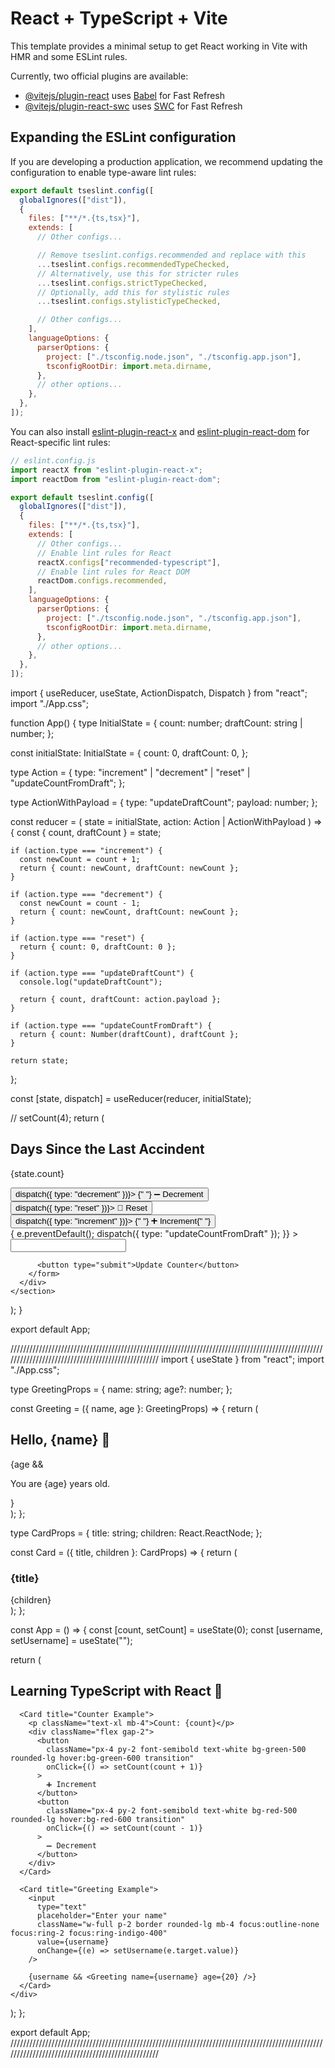 # React + TypeScript + Vite

This template provides a minimal setup to get React working in Vite with HMR and some ESLint rules.

Currently, two official plugins are available:

- [@vitejs/plugin-react](https://github.com/vitejs/vite-plugin-react/blob/main/packages/plugin-react) uses [Babel](https://babeljs.io/) for Fast Refresh
- [@vitejs/plugin-react-swc](https://github.com/vitejs/vite-plugin-react/blob/main/packages/plugin-react-swc) uses [SWC](https://swc.rs/) for Fast Refresh

## Expanding the ESLint configuration

If you are developing a production application, we recommend updating the configuration to enable type-aware lint rules:

```js
export default tseslint.config([
  globalIgnores(["dist"]),
  {
    files: ["**/*.{ts,tsx}"],
    extends: [
      // Other configs...

      // Remove tseslint.configs.recommended and replace with this
      ...tseslint.configs.recommendedTypeChecked,
      // Alternatively, use this for stricter rules
      ...tseslint.configs.strictTypeChecked,
      // Optionally, add this for stylistic rules
      ...tseslint.configs.stylisticTypeChecked,

      // Other configs...
    ],
    languageOptions: {
      parserOptions: {
        project: ["./tsconfig.node.json", "./tsconfig.app.json"],
        tsconfigRootDir: import.meta.dirname,
      },
      // other options...
    },
  },
]);
```

You can also install [eslint-plugin-react-x](https://github.com/Rel1cx/eslint-react/tree/main/packages/plugins/eslint-plugin-react-x) and [eslint-plugin-react-dom](https://github.com/Rel1cx/eslint-react/tree/main/packages/plugins/eslint-plugin-react-dom) for React-specific lint rules:

```js
// eslint.config.js
import reactX from "eslint-plugin-react-x";
import reactDom from "eslint-plugin-react-dom";

export default tseslint.config([
  globalIgnores(["dist"]),
  {
    files: ["**/*.{ts,tsx}"],
    extends: [
      // Other configs...
      // Enable lint rules for React
      reactX.configs["recommended-typescript"],
      // Enable lint rules for React DOM
      reactDom.configs.recommended,
    ],
    languageOptions: {
      parserOptions: {
        project: ["./tsconfig.node.json", "./tsconfig.app.json"],
        tsconfigRootDir: import.meta.dirname,
      },
      // other options...
    },
  },
]);
```

import { useReducer, useState, ActionDispatch, Dispatch } from "react";
import "./App.css";

function App() {
type InitialState = {
count: number;
draftCount: string | number;
};

const initialState: InitialState = {
count: 0,
draftCount: 0,
};

type Action = {
type: "increment" | "decrement" | "reset" | "updateCountFromDraft";
};

type ActionWithPayload = {
type: "updateDraftCount";
payload: number;
};

const reducer = (
state = initialState,
action: Action | ActionWithPayload
) => {
const { count, draftCount } = state;

    if (action.type === "increment") {
      const newCount = count + 1;
      return { count: newCount, draftCount: newCount };
    }

    if (action.type === "decrement") {
      const newCount = count - 1;
      return { count: newCount, draftCount: newCount };
    }

    if (action.type === "reset") {
      return { count: 0, draftCount: 0 };
    }

    if (action.type === "updateDraftCount") {
      console.log("updateDraftCount");

      return { count, draftCount: action.payload };
    }

    if (action.type === "updateCountFromDraft") {
      return { count: Number(draftCount), draftCount };
    }

    return state;

};

const [state, dispatch] = useReducer(reducer, initialState);

// setCount(4);
return (

<section className="flex flex-col items-center w-2/3 gap-8 p-8 bg-white border-4">
<h1>Days Since the Last Accindent</h1>
<p className="text-6xl"> {state.count} </p>
<div className="flex gap-2">
<button onClick={() => dispatch({ type: "decrement" })}>
{" "}
➖ Decrement
</button>
<button onClick={() => dispatch({ type: "reset" })}> 🔁 Reset </button>
<button onClick={() => dispatch({ type: "increment" })}>
{" "}
➕ Increment{" "}
</button>
</div>
<div>
<form
onSubmit={(e) => {
e.preventDefault();
dispatch({ type: "updateCountFromDraft" });
}} >
<input type="number" value={state.draftCount} onChange={} />

          <button type="submit">Update Counter</button>
        </form>
      </div>
    </section>

);
}

export default App;

//////////////////////////////////////////////////////////////////////////////////////////////////////////////////////////////////////////////////
import { useState } from "react";
import "./App.css";

type GreetingProps = {
name: string;
age?: number;
};

const Greeting = ({ name, age }: GreetingProps) => {
return (
<div className="p-4 mt-4 rounded-xl bg-blue-100 shadow-md text-center">
<h2 className="text-2xl font-semibold text-blue-700">Hello, {name} 👋</h2>
{age && <p className="text-gray-700">You are {age} years old.</p>}
</div>
);
};

type CardProps = {
title: string;
children: React.ReactNode;
};

const Card = ({ title, children }: CardProps) => {
return (
<div className="p-6 my-4 rounded-2xl shadow-lg bg-white border border-gray-200 w-80">
<h3 className="mb-2 text-lg font-bold text-gray-800">{title}</h3>
<div className="text-gray-600">{children}</div>
</div>
);
};

const App = () => {
const [count, setCount] = useState<number>(0);
const [username, setUsername] = useState<string>("");

return (
<div className="flex flex-col items-center min-h-screen p-8 bg-gray-50">
<h1 className="mb-6 text-4xl font-extrabold text-indigo-600">
Learning TypeScript with React 🚀
</h1>

      <Card title="Counter Example">
        <p className="text-xl mb-4">Count: {count}</p>
        <div className="flex gap-2">
          <button
            className="px-4 py-2 font-semibold text-white bg-green-500 rounded-lg hover:bg-green-600 transition"
            onClick={() => setCount(count + 1)}
          >
            ➕ Increment
          </button>
          <button
            className="px-4 py-2 font-semibold text-white bg-red-500 rounded-lg hover:bg-red-600 transition"
            onClick={() => setCount(count - 1)}
          >
            ➖ Decrement
          </button>
        </div>
      </Card>

      <Card title="Greeting Example">
        <input
          type="text"
          placeholder="Enter your name"
          className="w-full p-2 border rounded-lg mb-4 focus:outline-none focus:ring-2 focus:ring-indigo-400"
          value={username}
          onChange={(e) => setUsername(e.target.value)}
        />

        {username && <Greeting name={username} age={20} />}
      </Card>
    </div>

);
};

export default App;
//////////////////////////////////////////////////////////////////////////////////////////////////////////////////////////////////////////////////
